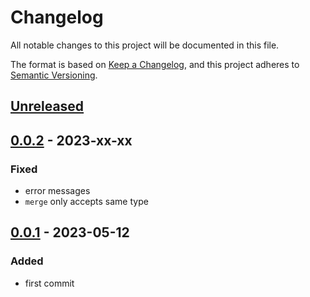 # Changelog

All notable changes to this project will be documented in this file.

The format is based on [Keep a Changelog](https://keepachangelog.com/en/1.0.0/), and this project adheres to [Semantic Versioning](https://semver.org/spec/v2.0.0.html).

## [Unreleased]

## [0.0.2] - 2023-xx-xx

### Fixed

- error messages
- `merge` only accepts same type

## [0.0.1] - 2023-05-12

### Added

- first commit

[Unreleased]: https://github.com/drpiou/yum/compare/v0.0.2...HEAD
[0.0.2]: https://github.com/drpiou/yum/releases/tag/v0.0.1...v0.0.2
[0.0.1]: https://github.com/drpiou/yum/releases/tag/v0.0.1
